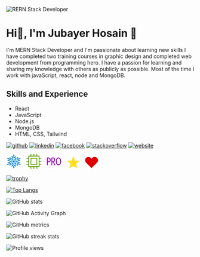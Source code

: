 ![RERN Stack Developer](https://media-exp2.licdn.com/dms/image/C4E16AQGaYjr2KhF6pA/profile-displaybackgroundimage-shrink_350_1400/0/1648980231875?e=1661990400&v=beta&t=ZXmR1Pn01R09NMFO_kEKoMAE1c2cYAkE-09MLNim_Z4)

# Hi👋, I'm Jubayer Hosain 👋
I'm MERN Stack Developer and I'm passionate about learning new skills I have completed two training courses in graphic design and completed web development from programming hero. I have a passion for learning and sharing my knowledge with others as publicly as possible. Most of the time I work with javaScript, react, node and MongoDB.

## Skills and Experience
* React
* JavaScript
* Node.js
* MongoDB
* HTML, CSS, Tailwind

[<img src='https://cdn.jsdelivr.net/npm/simple-icons@3.0.1/icons/github.svg' alt='github' height='40'>](https://github.com/JsCoding9838)  [<img src='https://cdn.jsdelivr.net/npm/simple-icons@3.0.1/icons/linkedin.svg' alt='linkedin' height='40'>](https://www.linkedin.com/in/https://www.linkedin.com/in/jubayer-hosain-947010236//)  [<img src='https://cdn.jsdelivr.net/npm/simple-icons@3.0.1/icons/facebook.svg' alt='facebook' height='40'>](https://www.facebook.com/https://www.facebook.com/jubayer2005)  [<img src='https://cdn.jsdelivr.net/npm/simple-icons@3.0.1/icons/stackoverflow.svg' alt='stackoverflow' height='40'>](https://stackoverflow.com/users/https://stackoverflow.com/users/19055642/jubayer)  [<img src='https://cdn.jsdelivr.net/npm/simple-icons@3.0.1/icons/icloud.svg' alt='website' height='40'>](https://jubayer-hosain-portfolio.netlify.app/)  

<a href='https://archiveprogram.github.com/'><img src='https://raw.githubusercontent.com/acervenky/animated-github-badges/master/assets/acbadge.gif' width='40' height='40'></a> <a href='https://docs.github.com/en/developers'><img src='https://raw.githubusercontent.com/acervenky/animated-github-badges/master/assets/devbadge.gif' width='40' height='40'></a> <a href='https://github.com/pricing'><img src='https://raw.githubusercontent.com/acervenky/animated-github-badges/master/assets/pro.gif' width='40' height='40'></a> <a href='https://stars.github.com/'><img src='https://raw.githubusercontent.com/acervenky/animated-github-badges/master/assets/starbadge.gif' width='35' height='35'></a> <a href='https://docs.github.com/en/github/supporting-the-open-source-community-with-github-sponsors'><img src='https://raw.githubusercontent.com/acervenky/animated-github-badges/master/assets/sponsorbadge.gif' width='35' height='35'></a> 

[![trophy](https://github-profile-trophy.vercel.app/?username=JsCoding9838)](https://github.com/ryo-ma/github-profile-trophy)

[![Top Langs](https://github-readme-stats.vercel.app/api/top-langs/?username=JsCoding9838)](https://github.com/anuraghazra/github-readme-stats)

![GitHub stats](https://github-readme-stats.vercel.app/api?username=JsCoding9838&show_icons=true&count_private=true)  

![GitHub Activity Graph](https://activity-graph.herokuapp.com/graph?username=JsCoding9838)  

![GitHub metrics](https://metrics.lecoq.io/JsCoding9838)  

![GitHub streak stats](https://github-readme-streak-stats.herokuapp.com/?user=JsCoding9838)  

![Profile views](https://gpvc.arturio.dev/JsCoding9838)  
